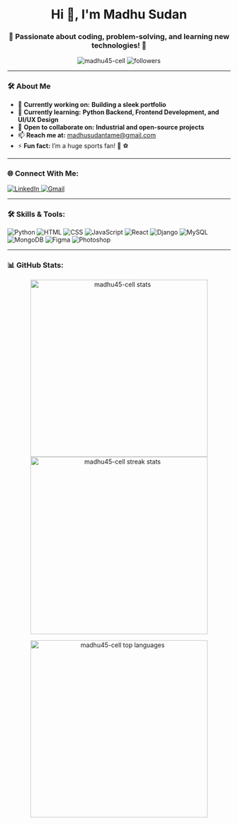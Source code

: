 <h1 align="center">Hi 👋, I'm Madhu Sudan</h1>
<h3 align="center">🚀 Passionate about coding, problem-solving, and learning new technologies! 🌟</h3>

<p align="center"> 
  <img src="https://komarev.com/ghpvc/?username=madhu45-cell&label=Profile%20views&color=0e75b6&style=flat" alt="madhu45-cell" /> 
  <img src="https://img.shields.io/github/followers/madhu45-cell?label=Followers&style=social" alt="followers">
</p>

---

### 🛠 About Me
- 🔭 **Currently working on:** **Building a sleek portfolio**  
- 🌱 **Currently learning:** **Python Backend, Frontend Development, and UI/UX Design**  
- 👯 **Open to collaborate on:** **Industrial and open-source projects**  
- 📫 **Reach me at:** [madhusudantame@gmail.com](mailto:madhusudantame@gmail.com)  
- ⚡ **Fun fact:** I’m a huge sports fan! 🏀 ⚽  

---

### 🌐 Connect With Me:
<p align="left">
  <a href="https://linkedin.com/in/madhu-sudan-27125b296" target="_blank">
    <img src="https://img.shields.io/badge/LinkedIn-%230077B5.svg?style=for-the-badge&logo=linkedin&logoColor=white" alt="LinkedIn"/>
  </a>
  <a href="mailto:madhusudantame@gmail.com">
    <img src="https://img.shields.io/badge/Email-D14836?style=for-the-badge&logo=gmail&logoColor=white" alt="Gmail"/>
  </a>
</p>

---

### 🛠️ Skills & Tools:
<p align="left">
  <img src="https://img.shields.io/badge/Python-%2314354C.svg?style=for-the-badge&logo=python&logoColor=white" alt="Python"/>
  <img src="https://img.shields.io/badge/HTML5-%23E34F26.svg?style=for-the-badge&logo=html5&logoColor=white" alt="HTML"/>
  <img src="https://img.shields.io/badge/CSS3-%231572B6.svg?style=for-the-badge&logo=css3&logoColor=white" alt="CSS"/>
  <img src="https://img.shields.io/badge/JavaScript-%23F7DF1E.svg?style=for-the-badge&logo=javascript&logoColor=black" alt="JavaScript"/>
  <img src="https://img.shields.io/badge/React-%2320232a.svg?style=for-the-badge&logo=react&logoColor=%2361DAFB" alt="React"/>
  <img src="https://img.shields.io/badge/Django-%23092E20.svg?style=for-the-badge&logo=django&logoColor=white" alt="Django"/>
  <img src="https://img.shields.io/badge/MySQL-%2300f.svg?style=for-the-badge&logo=mysql&logoColor=white" alt="MySQL"/>
  <img src="https://img.shields.io/badge/MongoDB-%2347A248.svg?style=for-the-badge&logo=mongodb&logoColor=white" alt="MongoDB"/>
  <img src="https://img.shields.io/badge/Figma-%23F24E1E.svg?style=for-the-badge&logo=figma&logoColor=white" alt="Figma"/>
  <img src="https://img.shields.io/badge/Photoshop-%2331A8FF.svg?style=for-the-badge&logo=adobe-photoshop&logoColor=white" alt="Photoshop"/>
</p>

---

### 📊 GitHub Stats:
<p align="center">
  <img width="400" src="https://github-readme-stats.vercel.app/api?username=madhu45-cell&show_icons=true&theme=radical" alt="madhu45-cell stats"/>
  <img width="400" src="https://github-readme-streak-stats.herokuapp.com/?user=madhu45-cell&theme=radical" alt="madhu45-cell streak stats"/>
</p>

<p align="center">
  <img width="400" src="https://github-readme-stats.vercel.app/api/top-langs?username=madhu45-cell&show_icons=true&locale=en&layout=compact&theme=radical" alt="madhu45-cell top languages" />
</p>
